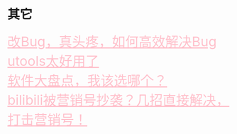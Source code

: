 <html>
<head>
    <meta charset="utf-8">
    <title>GitHub</title>
    <link rel="stylesheet" href="https://zhaobokai341.github.io/yangshi.css">
    <style>
        a{color:pink;font-size:30px;}
    </style>
</head>
<body>
<h1>其它</h1>
<a href="../15/15zhanlan/151" target="_blank">改Bug，真头疼，如何高效解决Bug</a>
<br>
<a href="../15/15zhanlan/152" target="_blank">utools太好用了</a>
<br>
<a href="../15/15zhanlan/153" target="_blank">软件大盘点，我该选哪个？</a>
<br>
<a href="../15/15zhanlan/154" target="_blank">bilibili被营销号抄袭？几招直接解决，打击营销号！</a>
</body>
</html>
